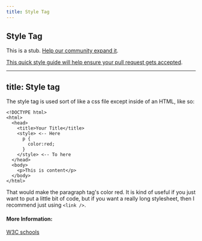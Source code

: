 ```yaml
---
title: Style Tag
---
```

## Style Tag

This is a stub. <a href='https://github.com/freecodecamp/guides/tree/master/src/pages/html/elements/style-tag/index.md' target='_blank' rel='nofollow'>Help our community expand it</a>.

<a href='https://github.com/freecodecamp/guides/blob/master/README.md' target='_blank' rel='nofollow'>This quick style guide will help ensure your pull request gets accepted</a>.

<!-- The article goes here, in GitHub-flavored Markdown. Feel free to add YouTube videos, images, and CodePen/JSBin embeds  -->

---
title: Style tag
---

The style tag is used sort of like a css file except inside of an HTML, like so:

```
<!DOCTYPE html>
<html>
  <head>
    <title>Your Title</title>
    <style> <-- Here
      p {
        color:red;
      }
    </style> <-- To here
  </head>
  <body>
    <p>This is content</p>
  </body>
</html>
```

That would make the paragraph tag's color red. It is kind of useful if you just want to put a little bit of code, but if you want a really long stylesheet, then I recommend just using ```<link />```.

#### More Information:
<!-- Please add any articles you think might be helpful to read before writing the article -->

[W3C schools](https://www.w3schools.com/tags/tag_style.asp)
